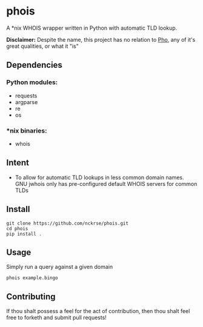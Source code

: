 phois
=====

A \*nix WHOIS wrapper written in Python with automatic TLD lookup.

**Disclaimer:** Despite the name, this project has no relation to [Pho][1], any of it's great qualities, or what it "is"

## Dependencies
### Python modules:
* requests
* argparse
* re
* os

### \*nix binaries:
* whois

## Intent
* To allow for automatic TLD lookups in less common domain names. GNU jwhois only has pre-configured default WHOIS servers for common TLDs

## Install
```
git clone https://github.com/nckrse/phois.git
cd phois
pip install .
```

## Usage
Simply run a query against a given domain
```
phois example.bingo
```

## Contributing
If thou shalt possess a feel for the act of contribution, then thou shalt feel free to forketh and submit pull requests!

[1]: https://en.wikipedia.org/wiki/Pho
